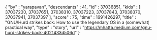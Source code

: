 {
  "by" : "yarapavan",
  "descendants" : 41,
  "id" : 37036851,
  "kids" : [ 37037230, 37037651, 37038310, 37037223, 37037843, 37038370, 37037941, 37037397 ],
  "score" : 75,
  "time" : 1691426297,
  "title" : "GNU/Hurd strikes back: How to use the legendary OS in a (somewhat) practical way",
  "type" : "story",
  "url" : "https://mhatta.medium.com/gnu-hurd-strikes-back-4021433d506d"
}
